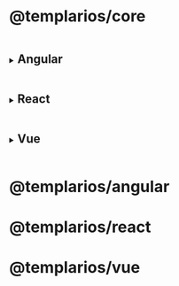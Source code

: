 # @templarios/core

<details>
<summary><h2 style="display:inline-block; width: calc(100% - 15px)">Angular</h2></summary>

## Installation

```bash
npm i @templarios/core@github:MEDGRUPOGIT/med-components#a863983e8a97324632016a74759072d4c503fe41
```

## Configuration

```ts
// src/main.ts

import { defineCustomElements } from '@templarios/core/loader';
defineCustomElements();
```

```scss
// src/styles.scss

@import '@templarios/core/public/css/templarios.css';
```

```ts
// src/app/app.module.ts

import { CUSTOM_ELEMENTS_SCHEMA } from '@angular/core';

@NgModule({
  schemas: [CUSTOM_ELEMENTS_SCHEMA],
})
export class AppModule {}
```

```json
// angular.json

{
  "projects": {
    "app-angular": {
      "architect": {
        "build": {
          "options": {
            "assets": [
              {
                "glob": "**/*.svg",
                "input": "node_modules/@templarios/core/public/icons",
                "output": "./svg"
              }
            ],
            "stylePreprocessorOptions": {
              "includePaths": ["node_modules"]
            }
          }
        }
      }
    }
  }
}
```

</details>

<details>
<summary><h2 style="display:inline-block; width: calc(100% - 15px)">React</h2></summary>
</details>

<details>
<summary><h2 style="display:inline-block; width: calc(100% - 15px)">Vue</h2></summary>
</details>

# @templarios/angular

# @templarios/react

# @templarios/vue
